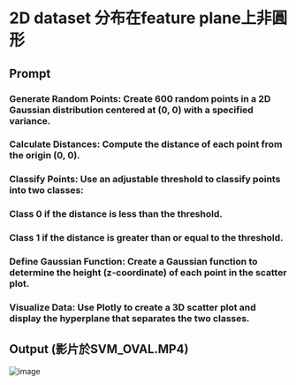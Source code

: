 # 2D dataset 分布在feature plane上非圓形
## Prompt
### Generate Random Points: Create 600 random points in a 2D Gaussian distribution centered at (0, 0) with a specified variance.
### Calculate Distances: Compute the distance of each point from the origin (0, 0).
### Classify Points: Use an adjustable threshold to classify points into two classes:
### Class 0 if the distance is less than the threshold.
### Class 1 if the distance is greater than or equal to the threshold.
### Define Gaussian Function: Create a Gaussian function to determine the height (z-coordinate) of each point in the scatter plot.
### Visualize Data: Use Plotly to create a 3D scatter plot and display the hyperplane that separates the two classes.

## Output (影片於SVM_OVAL.MP4)
![image](https://github.com/user-attachments/assets/f9f993ed-1521-4c83-884b-76240f9e5aa9)


